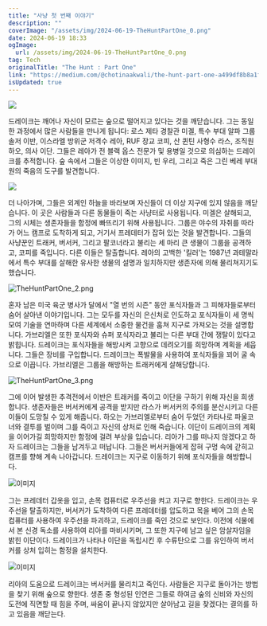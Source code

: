 ```yaml
---
title: "사냥 첫 번째 이야기"
description: ""
coverImage: "/assets/img/2024-06-19-TheHuntPartOne_0.png"
date: 2024-06-19 18:33
ogImage:
  url: /assets/img/2024-06-19-TheHuntPartOne_0.png
tag: Tech
originalTitle: "The Hunt : Part One"
link: "https://medium.com/@chotinaakwali/the-hunt-part-one-a499df8b8a1f"
isUpdated: true
---
```


<img src="/assets/img/2024-06-19-TheHuntPartOne_0.png" />

드레이크는 깨어나 자신이 모르는 숲으로 떨어지고 있다는 것을 깨닫습니다. 그는 동일한 과정에서 많은 사람들을 만나게 됩니다: 로스 제타 경찰관 미겔, 특수 부대 알파 그룹 솔저 이반, 이스라엘 방위군 저격수 레아, RUF 장교 코피, 산 퀸틴 사형수 라스, 조직원 하오, 의사 이단. 그들은 레아가 전 블랙 옵스 전문가 및 용병일 것으로 의심하는 드레이크를 추적합니다. 숲 속에서 그들은 이상한 이미지, 빈 우리, 그리고 죽은 그린 베레 부대원의 죽음의 도구를 발견합니다.

<img src="/assets/img/2024-06-19-TheHuntPartOne_1.png" />

더 나아가며, 그들은 외계인 하늘을 바라보며 자신들이 더 이상 지구에 있지 않음을 깨닫습니다. 이 곳은 사람들과 다른 동물들이 죽는 사냥터로 사용됩니다. 미겔은 살해되고, 그의 시체는 생존자들을 함정에 빠뜨리기 위해 사용됩니다. 그룹은 야수의 자취를 따라가 어느 캠프로 도착하게 되고, 거기서 프레데터가 잡혀 있는 것을 발견합니다. 그들의 사냥꾼인 트래커, 버서커, 그리고 팔코너라고 불리는 세 마리 큰 생물이 그룹을 공격하고, 코피를 죽입니다. 다른 이들은 탈출합니다. 레아의 고백한 '킬러'는 1987년 과테말라에서 특수 부대를 살해한 유사한 생물의 설명과 일치하지만 생존자에 의해 물리쳐지기도 했습니다.

<div class="content-ad"></div>

![TheHuntPartOne_2.png](/assets/img/2024-06-19-TheHuntPartOne_2.png)

혼자 남은 미국 육군 병사가 달에서 "열 번의 시즌" 동안 포식자들과 그 피해자들로부터 숨어 살아낸 이야기입니다. 그는 모두를 자신의 은신처로 인도하고 포식자들이 세 명씩 모여 기술을 연마하며 다른 세계에서 소중한 물건을 훔쳐 지구로 가져오는 것을 설명합니다. 가브리엘은 또한 포식자와 슈퍼 포식자라고 불리는 다른 부대 간에 쟁탈이 있다고 밝힙니다. 드레이크는 포식자들을 해방시켜 고향으로 데려오기를 희망하며 계획을 세웁니다. 그들은 장비를 구입합니다. 드레이크는 폭발물을 사용하여 포식자들을 꾀어 굴 속으로 이끕니다. 가브리엘은 그룹을 해방하는 트래커에게 살해당합니다.

![TheHuntPartOne_3.png](/assets/img/2024-06-19-TheHuntPartOne_3.png)

그에 이어 발생한 추격전에서 이반은 트래커를 죽이고 이단을 구하기 위해 자신을 희생합니다. 생존자들은 버서커에게 공격을 받지만 라스가 버서커의 주의를 분산시키고 다른 이들이 도망칠 수 있게 해줍니다. 하오는 가브리엘로부터 숨어 두었던 카타나로 파울코너와 결투를 벌이며 그를 죽이고 자신의 상처로 인해 죽습니다. 이단이 드레이크의 계획을 이어가길 희망하지만 함정에 걸려 부상을 입습니다. 리아가 그를 떠나지 않겠다고 하자 드레이크는 그들을 남겨두고 떠납니다. 그들은 버서커들에게 잡혀 구멍 속에 갇히고 캠프를 향해 계속 나아갑니다. 드레이크는 지구로 이동하기 위해 포식자들을 해방합니다.

<div class="content-ad"></div>

![이미지](/assets/img/2024-06-19-TheHuntPartOne_4.png)

그는 프레데터 갑옷을 입고, 손목 컴퓨터로 우주선을 켜고 지구로 향한다. 드레이크는 우주선을 탈출하지만, 버서커가 도착하여 다른 프레데터를 압도하고 목을 베어 그의 손목 컴퓨터를 사용하여 우주선을 파괴하고, 드레이크를 죽인 것으로 보인다. 이전에 식물에서 본 신경 독소를 사용하여 리아를 마비시키며, 그 또한 지구에 남고 싶은 암살자임을 밝힌 이단이다. 드레이크가 나타나 이단을 독립시킨 후 수류탄으로 그를 유인하여 버서커를 상처 입히는 함정을 설치한다.

![이미지](/assets/img/2024-06-19-TheHuntPartOne_5.png)

리아의 도움으로 드레이크는 버서커를 물리치고 죽인다. 사람들은 지구로 돌아가는 방법을 찾기 위해 숲으로 향한다. 생존 중 형성된 인연은 그들로 하여금 숲의 신비와 자신의 도전에 직면할 때 힘을 주며, 싸움이 끝나지 않았지만 살아남고 길을 찾겠다는 결의를 하고 있음을 깨닫는다.
